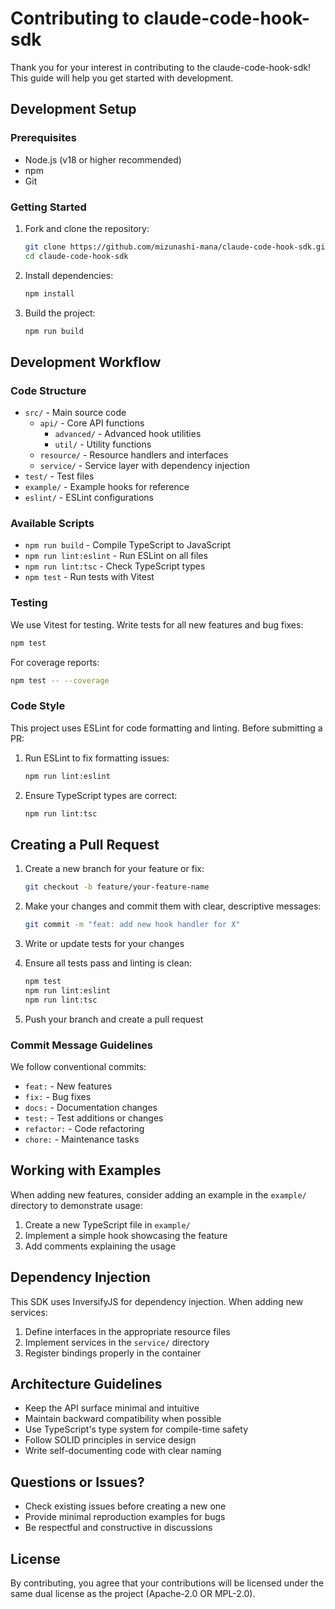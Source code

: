 # Contributing to claude-code-hook-sdk

Thank you for your interest in contributing to the claude-code-hook-sdk! This guide will help you get started with development.

## Development Setup

### Prerequisites

- Node.js (v18 or higher recommended)
- npm
- Git

### Getting Started

1. Fork and clone the repository:
   ```bash
   git clone https://github.com/mizunashi-mana/claude-code-hook-sdk.git
   cd claude-code-hook-sdk
   ```

2. Install dependencies:
   ```bash
   npm install
   ```

3. Build the project:
   ```bash
   npm run build
   ```

## Development Workflow

### Code Structure

- `src/` - Main source code
  - `api/` - Core API functions
    - `advanced/` - Advanced hook utilities
    - `util/` - Utility functions
  - `resource/` - Resource handlers and interfaces
  - `service/` - Service layer with dependency injection
- `test/` - Test files
- `example/` - Example hooks for reference
- `eslint/` - ESLint configurations

### Available Scripts

- `npm run build` - Compile TypeScript to JavaScript
- `npm run lint:eslint` - Run ESLint on all files
- `npm run lint:tsc` - Check TypeScript types
- `npm test` - Run tests with Vitest

### Testing

We use Vitest for testing. Write tests for all new features and bug fixes:

```bash
npm test
```

For coverage reports:
```bash
npm test -- --coverage
```

### Code Style

This project uses ESLint for code formatting and linting. Before submitting a PR:

1. Run ESLint to fix formatting issues:
   ```bash
   npm run lint:eslint
   ```

2. Ensure TypeScript types are correct:
   ```bash
   npm run lint:tsc
   ```

## Creating a Pull Request

1. Create a new branch for your feature or fix:
   ```bash
   git checkout -b feature/your-feature-name
   ```

2. Make your changes and commit them with clear, descriptive messages:
   ```bash
   git commit -m "feat: add new hook handler for X"
   ```

3. Write or update tests for your changes

4. Ensure all tests pass and linting is clean:
   ```bash
   npm test
   npm run lint:eslint
   npm run lint:tsc
   ```

5. Push your branch and create a pull request

### Commit Message Guidelines

We follow conventional commits:

- `feat:` - New features
- `fix:` - Bug fixes
- `docs:` - Documentation changes
- `test:` - Test additions or changes
- `refactor:` - Code refactoring
- `chore:` - Maintenance tasks

## Working with Examples

When adding new features, consider adding an example in the `example/` directory to demonstrate usage:

1. Create a new TypeScript file in `example/`
2. Implement a simple hook showcasing the feature
3. Add comments explaining the usage

## Dependency Injection

This SDK uses InversifyJS for dependency injection. When adding new services:

1. Define interfaces in the appropriate resource files
2. Implement services in the `service/` directory
3. Register bindings properly in the container

## Architecture Guidelines

- Keep the API surface minimal and intuitive
- Maintain backward compatibility when possible
- Use TypeScript's type system for compile-time safety
- Follow SOLID principles in service design
- Write self-documenting code with clear naming

## Questions or Issues?

- Check existing issues before creating a new one
- Provide minimal reproduction examples for bugs
- Be respectful and constructive in discussions

## License

By contributing, you agree that your contributions will be licensed under the same dual license as the project (Apache-2.0 OR MPL-2.0).
